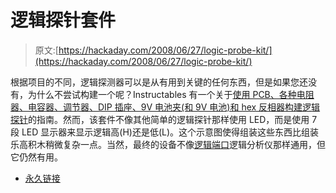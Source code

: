 # 逻辑探针套件

> 原文:[https://hackaday.com/2008/06/27/logic-probe-kit/](https://hackaday.com/2008/06/27/logic-probe-kit/)

根据项目的不同，逻辑探测器可以是从有用到关键的任何东西，但是如果您还没有，为什么不尝试构建一个呢？Instructables 有一个关于[使用 PCB、各种电阻器、电容器、调节器、DIP 插座、9V 电池夹(和 9V 电池)和 hex 反相器构建逻辑探针](http://www.instructables.com/id/Logic-Probe-Kit/)的指南。然而，该套件不像其他简单的逻辑探针那样使用 LED，而是使用 7 段 LED 显示器来显示逻辑高(H)还是低(L)。这个示意图使得组装这些东西比组装乐高积木稍微复杂一点。当然，最终的设备不像[逻辑端口](http://www.hackaday.com/2008/06/24/logicport-overview/)逻辑分析仪那样通用，但它仍然有用。

*   [永久链接](http://www.instructables.com/id/Logic-Probe-Kit/)